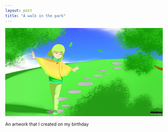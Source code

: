 ```yaml
---
layout: post
title: "A walk in the park"
---
```


![A walk in the park artwork](/assets/walk.jpg)

An artwork that I created on my birthday

